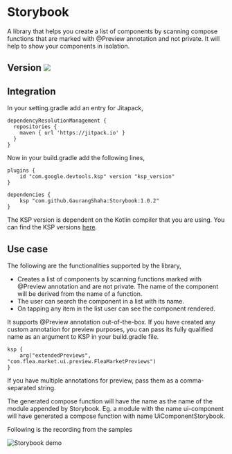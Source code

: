 # Storybook
A library that helps you create a list of components by scanning compose functions that are marked with @Preview annotation and not private. It will help to show your components in isolation.

## Version [![](https://jitpack.io/v/GaurangShaha/Storybook.svg)](https://jitpack.io/#GaurangShaha/Storybook)

## Integration
In your setting.gradle add an entry for Jitapack,
```
dependencyResolutionManagement {
  repositories {
    maven { url 'https://jitpack.io' }
  }
}
```

Now in your build.gradle add the following lines,
```
plugins {
    id "com.google.devtools.ksp" version "ksp_version" 
}

dependencies {
    ksp "com.github.GaurangShaha:Storybook:1.0.2"
}
```
The KSP version is dependent on the Kotlin compiler that you are using. You can find the KSP versions [here](https://github.com/google/ksp/releases).

## Use case
The following are the functionalities supported by the library,
- Creates a list of components by scanning functions marked with @Preview annotation and are not private. The name of the component will be derived from the name of a function.
- The user can search the component in a list with its name.
- On tapping any item in the list user can see the component rendered.

It supports @Preview annotation out-of-the-box. If you have created any custom annotation for preview purposes, you can pass its fully qualified name as an argument to KSP in your build.gradle file.
```
ksp {
    arg("extendedPreviews", "com.flea.market.ui.preview.FleaMarketPreviews")
}
```
If you have multiple annotations for preview, pass them as a comma-separated string.

The generated compose function will have the name as the name of the module appended by Storybook. Eg. a module with the name ui-component will have generated a compose function with name UiComponentStorybook.

Following is the recording from the samples

![Storybook demo](https://github.com/GaurangShaha/Storybook/assets/20768606/d2fef0c6-41a2-4d31-88d8-09842ef6a476)
